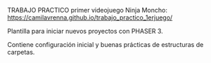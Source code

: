 TRABAJO PRACTICO
primer videojuego
Ninja Moncho:  https://camilavrenna.github.io/trabajo_practico_1erjuego/

Plantilla para iniciar nuevos proyectos con PHASER 3.

Contiene configuración inicial y buenas prácticas de estructuras de carpetas.
